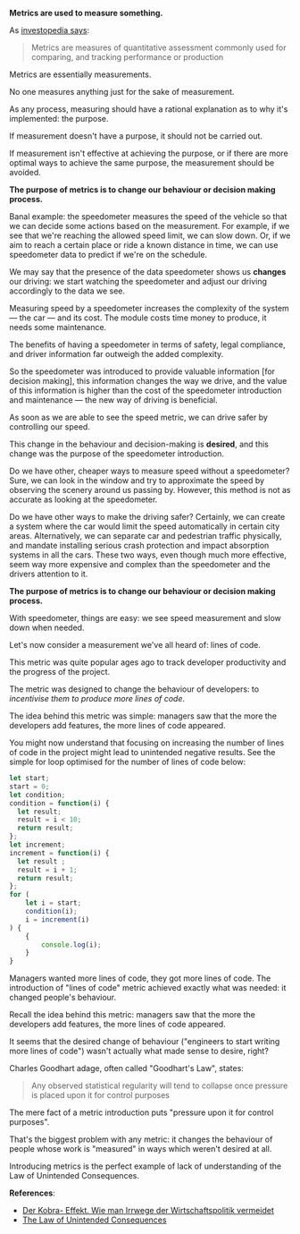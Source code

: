 **Metrics are used to measure something.**

As [investopedia says](https://www.investopedia.com/terms/m/metrics.asp):

> Metrics are measures of quantitative assessment commonly used for comparing, and tracking performance or production

Metrics are essentially measurements.

No one measures anything just for the sake of measurement.

As any process, measuring should have a rational explanation as to why it's implemented: the purpose.

If measurement doesn't have a purpose, it should not be carried out.

If measurement isn't effective at achieving the purpose, or if there are more optimal ways to achieve the same purpose, the measurement should be avoided.

**The purpose of metrics is to change our behaviour or decision making process.**

Banal example: the speedometer measures the speed of the vehicle so that we can decide some actions based on the measurement. For example, if we see that we're reaching the allowed speed limit, we can slow down. Or, if we aim to reach a certain place or ride a known distance in time, we can use speedometer data to predict if we're on the schedule.

We may say that the presence of the data speedometer shows us **changes** our driving: we start watching the speedometer and adjust our driving accordingly to the data we see.

Measuring speed by a speedometer increases the complexity of the system — the car — and its cost. The module costs time money to produce, it needs some maintenance.

The benefits of having a speedometer in terms of safety, legal compliance, and driver information far outweigh the added complexity.

So the speedometer was introduced to provide valuable information [for decision making], this information changes the way we drive, and the value of this information is higher than the cost of the speedometer introduction and maintenance — the new way of driving is beneficial.

As soon as we are able to see the speed metric, we can drive safer by controlling our speed.

This change in the behaviour and decision-making is **desired**, and this change was the purpose of the speedometer introduction.

Do we have other, cheaper ways to measure speed without a speedometer? Sure, we can look in the window and try to approximate the speed by observing the scenery around us passing by. However, this method is not as accurate as looking at the speedometer.

Do we have other ways to make the driving safer? Certainly, we can create a system where the car would limit the speed automatically in certain city areas. Alternatively, we can separate car and pedestrian traffic physically, and mandate installing serious crash protection and impact absorption systems in all the cars. These two ways, even though much more effective, seem way more expensive and complex than the speedometer and the drivers attention to it.

**The purpose of metrics is to change our behaviour or decision making process.**

With speedometer, things are easy: we see speed measurement and slow down when needed.

Let's now consider a measurement we've all heard of: lines of code.

This metric was quite popular ages ago to track developer productivity and the progress of the project.

The metric was designed to change the behaviour of developers: to _incentivise them to produce more lines of code_.

The idea behind this metric was simple: managers saw that the more the developers add features, the more lines of code appeared.

You might now understand that focusing on increasing the number of lines of code in the project might lead to unintended negative results. See the simple for loop optimised for the number of lines of code below:

```javascript
let start;
start = 0;
let condition;
condition = function(i) {
  let result;
  result = i < 10;
  return result;
};
let increment;
increment = function(i) {
  let result ;
  result = i + 1;
  return result;
};
for (
    let i = start;
    condition(i);
    i = increment(i)
) {
    {
        console.log(i);
    }
}
```

Managers wanted more lines of code, they got more lines of code. The introduction of "lines of code" metric achieved exactly what was needed: it changed people's behaviour.

Recall the idea behind this metric: managers saw that the more the developers add features, the more lines of code appeared.

It seems that the desired change of behaviour ("engineers to start writing more lines of code") wasn't actually what made sense to desire, right?

Charles Goodhart adage, often called "Goodhart's Law", states:

> Any observed statistical regularity will tend to collapse once pressure is placed upon it for control purposes

The mere fact of a metric introduction puts "pressure upon it for control purposes".

That's the biggest problem with any metric: it changes the behaviour of people whose work is "measured" in ways which weren't desired at all.

Introducing metrics is the perfect example of lack of understanding of the Law of Unintended Consequences.

**References**:
- [Der Kobra- Effekt. Wie man Irrwege der Wirtschaftspolitik vermeidet](https://www.amazon.com/Kobra-Effekt-Irrwege-Wirtschaftspolitik-vermeidet/dp/3421056781)
- [The Law of Unintended Consequences](https://themindcollection.com/law-of-unintended-consequences/)

